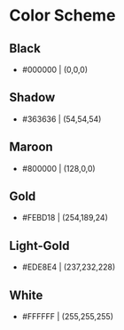 # Color Scheme

## Black
- #000000 | (0,0,0)

## Shadow
- #363636 | (54,54,54) 

## Maroon
- #800000 | (128,0,0)

## Gold
- #FEBD18 | (254,189,24)

## Light-Gold
- #EDE8E4 | (237,232,228)

## White
- #FFFFFF | (255,255,255)
